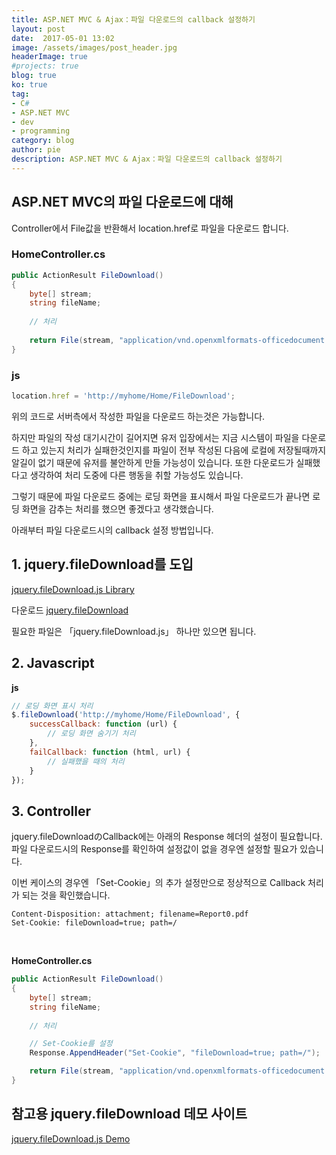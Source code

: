 ```yaml
---
title: ASP.NET MVC & Ajax：파일 다운로드의 callback 설정하기
layout: post
date:  2017-05-01 13:02
image: /assets/images/post_header.jpg
headerImage: true
#projects: true
blog: true
ko: true
tag:
- C#
- ASP.NET MVC
- dev
- programming
category: blog
author: pie
description: ASP.NET MVC & Ajax：파일 다운로드의 callback 설정하기
---
```

## ASP.NET MVC의 파일 다운로드에 대해

Controller에서 File값을 반환해서 location.href로 파일을 다운로드 합니다.

### HomeController.cs
```cs
public ActionResult FileDownload()
{
	byte[] stream;
	string fileName;
	
	// 처리
	
	return File(stream, "application/vnd.openxmlformats-officedocument.spreadsheetml.sheet", fileName);
}
```

### js

```javascript
location.href = 'http://myhome/Home/FileDownload';
```

위의 코드로 서버측에서 작성한 파일을 다운로드 하는것은 가능합니다.


하지만 파일의 작성 대기시간이 길어지면 유저 입장에서는 지금 시스템이 파일을 다운로드 하고 있는지 처리가 실패한것인지를 파일이 전부 작성된 다음에 로컬에 저장될때까지 알길이 없기 때문에 유저를 불안하게 만들 가능성이 있습니다. 또한 다운로드가 실패했다고 생각하여 처리 도중에 다른 행동을 취할 가능성도 있습니다.

그렇기 때문에 파일 다운로드 중에는 로딩 화면을 표시해서 파일 다운로드가 끝나면 로딩 화면을 감추는 처리를 했으면 좋겠다고 생각했습니다.


아래부터 파일 다운로드시의 callback 설정 방법입니다.


## 1. jquery.fileDownload를 도입

[jquery.fileDownload.js Library](http://johnculviner.com/jquery-file-download-plugin-for-ajax-like-feature-rich-file-downloads/)

다운로드 
[jquery.fileDownload](https://github.com/johnculviner/jquery.fileDownload/tree/master/src/Scripts)


필요한 파일은 「jquery.fileDownload.js」 하나만 있으면 됩니다.

## 2. Javascript


**js**
```javascript
// 로딩 화면 표시 처리
$.fileDownload('http://myhome/Home/FileDownload', {
	successCallback: function (url) {
		// 로딩 화면 숨기기 처리
	},
	failCallback: function (html, url) {
		// 실패했을 때의 처리
	}
});
```
## 3. Controller

jquery.fileDownloadのCallback에는 아래의 Response 헤더의 설정이 필요합니다. 파일 다운로드시의 Response를 확인하여 설정값이 없을 경우엔 설정할 필요가 있습니다.


이번 케이스의 경우엔 「Set-Cookie」의 추가 설정만으로 정상적으로 Callback 처리가 되는 것을 확인했습니다.

```code
Content-Disposition: attachment; filename=Report0.pdf
Set-Cookie: fileDownload=true; path=/
```
<br>

**HomeController.cs**

```cs
public ActionResult FileDownload()
{
	byte[] stream;
	string fileName;
	
	// 처리

	// Set-Cookie를 설정
	Response.AppendHeader("Set-Cookie", "fileDownload=true; path=/");

	return File(stream, "application/vnd.openxmlformats-officedocument.spreadsheetml.sheet", fileName);
}
```


## 참고용 jquery.fileDownload 데모 사이트

[jquery.fileDownload.js Demo](https://jqueryfiledownload.apphb.com/)



